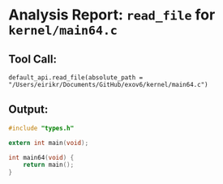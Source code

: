 # Analysis Report: `read_file` for `kernel/main64.c`

## Tool Call:
```
default_api.read_file(absolute_path = "/Users/eirikr/Documents/GitHub/exov6/kernel/main64.c")
```

## Output:
```c
#include "types.h"

extern int main(void);

int main64(void) {
    return main();
}
```